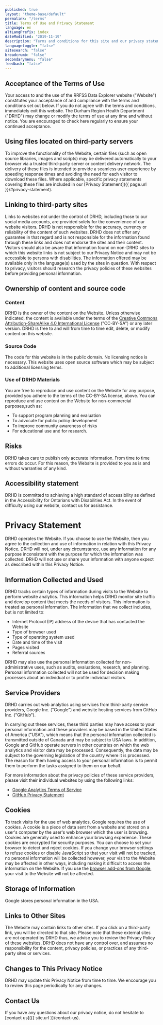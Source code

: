 ```yaml
---
published: true
layout: "theme-base/default"
permalink: "/terms"
title: Terms of Use and Privacy Statement
language: en
altLangPrefix: index
dateModified: "2019-11-19"
description: "Terms and conditions for this site and our privacy statement"
languagetoggle: "false"
sitesearch: "false"
breadcrumb: "false"
secondarymenu: "false"
feedback: "false"
---
```

## Acceptance of the Terms of Use
Your access to and the use of the RRFSS Data Explorer website ("Website") constitutes your acceptance of and compliance with the terms and conditions set out below. If you do not agree with the terms and conditions, immediately exit this website. The Durham Region Health Department ("DRHD") may change or modify the terms of use at any time and without notice. You are encouraged to check here regularly to ensure your continued acceptance.
## Using files located on third-party servers
To improve the functionality of the Website, certain files (such as open source libraries, images and scripts) may be delivered automatically to your browser via a trusted third-party server or content delivery network. The delivery of these files is intended to provide a seamless user experience by speeding response times and avoiding the need for each visitor to download these files. Where applicable, specific privacy statements covering these files are included in our [Privacy Statement]({{ page.url }}/#privacy-statement).
## Linking to third-party sites
Links to websites not under the control of DRHD, including those to our social media accounts, are provided solely for the convenience of our website visitors. DRHD is not responsible for the accuracy, currency or reliability of the content of such websites. DRHD does not offer any guarantee in that regard and is not responsible for the information found through these links and does not endorse the sites and their content.
Visitors should also be aware that information found on non-DRHD sites to which this website links is not subject to our Privacy Notice and may not be accessible to persons with disabilities. The information offered may be available only in the language(s) used by the sites in question. With respect to privacy, visitors should research the privacy policies of these websites before providing personal information.
## Ownership of content and source code
### Content
DRHD is the owner of the content on the Website. Unless otherwise indicated, the content is available under the terms of the [Creative Commons Attribution-ShareAlike 4.0 International License](http://creativecommons.org/licenses/by-sa/4.0/) ("CC-BY-SA") or any later version. DRHD is free to and will from time to time edit, delete, or modify content on this website.
### Source Code
The code for this website is in the public domain. No licensing notice is necessary. This website uses open source software which may be subject to additional licensing terms.
### Use of DRHD Materials
You are free to reproduce and use content on the Website for any purpose, provided you adhere to the terms of the CC-BY-SA license, above. You can reproduce and use content on the Website for non-commercial purposes,such as:
- To support program planning and evaluation
- To advocate for public policy development
- To improve community awareness of risks
- For educational use and for research.

## Risks
DRHD takes care to publish only accurate information. From time to time errors do occur. For this reason, the Website is provided to you as is and without warranties of any kind.
## Accessibility statement
DRHD is committed to achieving a high standard of accessibility as defined in the Accessibility for Ontarians with Disabilities Act. In the event of difficulty using our website, contact us for assistance.
# Privacy Statement
DRHD operates the Website. If you choose to use the Website, then you agree to the collection and use of information in relation with this Privacy Notice. DRHD will not, under any circumstance, use any information for any purpose inconsistent with the purpose for which the information was collected. DRHD will not use or share your information with anyone expect as described within this Privacy Notice.
## Information Collected and Used
DRHD tracks certain types of information during visits to the Website to perform website analytics. This information helps DRHD monitor site traffic and develop content that meets the needs of visitors. This information is treated as personal information. The information that we collect includes, but is not limited to:
- Internet Protocol (IP) address of the device that has contacted the Website
- Type of browser used
- Type of operating system used
- Date and time of the visit
- Pages visited
- Referral sources

DRHD may also use the personal information collected for non-administrative uses, such as audits, evaluations, research, and planning. Personal information collected will not be used for decision making processes about an individual or to profile individual visitors.
## Service Providers
DRHD carries out web analytics using services from third-party service providers, Google Inc. ("Google") and website hosting services from GitHub Inc. ("GitHub").

In carrying out these services, these third parties may have access to your personal information and these providers may be based in the United States of America ("USA"), which means that the personal information collected is transmitted outside of Canada and may be subject to USA laws. In addition, Google and GitHub operate servers in other countries on which the web analytics and visitor data may be processed. Consequently, the data may be subject to the governing legislation of the country where it is processed. The reason for them having access to your personal information is to permit them to perform the tasks assigned to them on our behalf.

For more information about the privacy policies of these service providers, please visit their individual websites by using the following links:
- [Google Analytics Terms of Service](https://marketingplatform.google.com/about/analytics/terms/us/)
- [GitHub Privacy Statement](https://help.github.com/en/articles/github-privacy-statement)

## Cookies
To track visits for the use of web analytics, Google requires the use of cookies. A cookie is a piece of data sent from a website and stored on a user's computer by the user's web browser which the user is browsing. Cookies are generally used to enhance your browsing experience. These cookies are encrypted for security purposes. You can choose to set your browser to detect and reject cookies. If you change your browser settings to refuse cookies or disable JavaScript so that your visit will not be tracked, no personal information will be collected however, your visit to the Website may be affected in other ways, including making it difficult to access the information on the Website. If you use the [browser add-ons from Google](https://tools.google.com/dlpage/gaoptout), your visit to the Website will not be affected.
## Storage of Information
Google stores personal information in the USA.
## Links to Other Sites
The Website may contain links to other sites. If you click on a third-party link, you will be directed to that site. Please note that these external sites are not operated by DRHD thus, we advise you to review the Privacy Policy of these websites. DRHD does not have any control over, and assumes no responsibility for the content, privacy policies, or practices of any third-party sites or services.
## Changes to This Privacy Notice
DRHD may update this Privacy Notice from time to time. We encourage you to review this page periodically for any changes.
## Contact Us
If you have any questions about our privacy notice, do not hesitate to [contact us]({{ site.url }}/contact-us).
